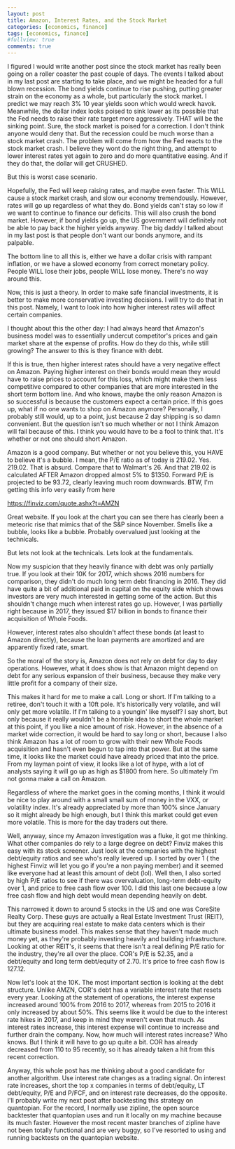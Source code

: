```yaml
---
layout: post
title: Amazon, Interest Rates, and the Stock Market
categories: [economics, finance]
tags: [economics, finance]
#fullview: true
comments: true
---
```


I figured I would write another post since the stock market has really been going on a roller coaster the past couple of days. The events I talked about in my last post are starting to take place, and we might be headed for a full blown recession. The bond yields continue to rise pushing, putting greater strain on the economy as a whole, but particularly the stock market. I predict we may reach 3% 10 year yields soon which would wreck havok. Meanwhile, the dollar index looks poised to sink lower as its possible that the Fed needs to raise their rate target more aggressively. THAT will be the sinking point. Sure, the stock market is poised for a correction. I don't think anyone would deny that. But the recession could be much worse than a stock market crash. The problem will come from how the Fed reacts to the stock market crash. I believe they wont do the right thing, and attempt to lower interest rates yet again to zero and do more quantitative easing. And if they do that, the dollar will get CRUSHED.

But this is worst case scenario.

Hopefully, the Fed will keep raising rates, and maybe even faster. This WILL cause a stock market crash, and slow our economy tremendously. However, rates will go up regardless of what they do. Bond yields can't stay so low if we want to continue to finance our deficits. This will also crush the bond market. However, if bond yields go up, the US government will definitely not be able to pay back the higher yields anyway. The big daddy I talked about in my last post is that people don't want our bonds anymore, and its palpable.

The bottom line to all this is, either we have a dollar crisis with rampant inflation, or we have a slowed economy from correct monetary policy. People WILL lose their jobs, people WILL lose money. There's no way around this.

Now, this is just a theory. In order to make safe financial investments, it is better to make more conservative investing decisions. I will try to do that in this post. Namely, I want to look into how higher interest rates will affect certain companies.

I thought about this the other day: I had always heard that Amazon's business model was to essentially undercut competitor's prices and gain market share at the expense of profits. How do they do this, while still growing? The answer to this is they finance with debt.

If this is true, then higher interest rates should have a very negative effect on Amazon. Paying higher interest on their bonds would mean they would have to raise prices to account for this loss, which might make them less competitive compared to other companies that are more interested in the short term bottom line. And who knows, maybe the only reason Amazon is so successful is because the customers expect a certain price. If this goes up, what if no one wants to shop on Amazon anymore? Personally, I probably still would, up to a point, just because 2 day shipping is so damn convenient. But the question isn't so much whether or not I think Amazon will fail because of this. I think you would have to be a fool to think that. It's whether or not one should short Amazon.

Amazon is a good company. But whether or not you believe this, you HAVE to believe it's a bubble. I mean, the P/E ratio as of today is 219.02. Yes. 219.02. That is absurd. Compare that to Walmart's 26. And that 219.02 is calculated AFTER Amazon dropped almost 5% to $1350. Forward P/E is projected to be 93.72, clearly leaving much room downwards. BTW, I'm getting this info very easily from here

https://finviz.com/quote.ashx?t=AMZN

Great website. If you look at the chart you can see there has clearly been a meteoric rise that mimics that of the S&P since November. Smells like a bubble, looks like a bubble. Probably overvalued just looking at the technicals.

But lets not look at the technicals. Lets look at the fundamentals.

Now my suspicion that they heavily finance with debt was only partially true. If you look at their 10K for 2017, which shows 2016 numbers for comparison, they didn't do much long term debt financing in 2016. They did have quite a bit of additional paid in capital on the equity side which shows investors are very much interested in getting some of the action. But this shouldn't change much when interest rates go up. However, I was partially right because in 2017, they issued $17 billion in bonds to finance their acquisition of Whole Foods.

However, interest rates also shouldn't affect these bonds (at least to Amazon directly), because the loan payments are amortized and are apparently fixed rate, smart.

So the moral of the story is, Amazon does not rely on debt for day to day operations. However, what it does show is that Amazon might depend on debt for any serious expansion of their business, because they make very little profit for a company of their size.

This makes it hard for me to make a call. Long or short. If I'm talking to a retiree, don't touch it with a 10ft pole. It's historically very volatile, and will only get more volatile. If I'm talking to a youngin' like myself? I say short, but only because it really wouldn't be a horrible idea to short the whole market at this point, if you like a nice amount of risk. However, in the absence of a market wide correction, it would be hard to say long or short, because I also think Amazon has a lot of room to grow with their new Whole Foods acquisition and hasn't even begun to tap into that power. But at the same time, it looks like the market could have already priced that into the price. From my layman point of view, it looks like a lot of hype, with a lot of analysts saying it will go up as high as $1800 from here. So ultimately I'm not gonna make a call on Amazon.

Regardless of where the market goes in the coming months, I think it would be nice to play around with a small small sum of money in the VXX, or volatility index. It's already appreciated by more than 100% since January so it might already be high enough, but I think this market could get even more volatile. This is more for the day traders out there.

Well, anyway, since my Amazon investigation was a fluke, it got me thinking. What other companies do rely to a large degree on debt? Finviz makes this easy with its stock screener. Just look at the companies with the highest debt/equity ratios and see who's really levered up. I sorted by over 1 ( the highest Finviz will let you go if you're a non paying member) and it seemed like everyone had at least this amount of debt (lol). Well then, I also sorted by high P/E ratios to see if there was overvaluation, long-term debt-equity over 1, and price to free cash flow over 100. I did this last one because a low free cash flow and high debt would mean depending heavily on debt.

This narrowed it down to around 5 stocks in the US and one was CoreSite Realty Corp. These guys are actually a Real Estate Investment Trust (REIT), but they are acquiring real estate to make data centers which is their ultimate business model. This makes sense that they haven't made much money yet, as they're probably investing heavily and building infrastructure. Looking at other REIT's, it seems that there isn't a real defining P/E ratio for the industry, they're all over the place. COR's P/E is 52.35, and a debt/equity and long term debt/equity of 2.70. It's price to free cash flow is 127.12.

Now let's look at the 10K. The most important section is looking at the debt structure. Unlike AMZN, COR's debt has a variable interest rate that resets every year. Looking at the statement of operations, the interest expense increased around 100% from 2016 to 2017, whereas from 2015 to 2016 it only increased by about 50%. This seems like it would be due to the interest rate hikes in 2017, and keep in mind they weren't even that much. As interest rates increase, this interest expense will continue to increase and further drain the company. Now, how much will interest rates increase? Who knows. But I think it will have to go up quite a bit. COR has already decreased from 110 to 95 recently, so it has already taken a hit from this recent correction.

Anyway, this whole post has me thinking about a good candidate for another algorithm. Use interest rate changes as a trading signal. On interest rate increases, short the top x companies in terms of debt/equity, LT debt/equity, P/E and P/FCF, and on interest rate decreases, do the opposite. I'll probably write my next post after backtesting this strategy on quantopian. For the record, I normally use zipline, the open source backtester that quantopian uses and run it locally on my machine because its much faster. However the most recent master branches of zipline have not been totally functional and are very buggy, so I've resorted to using and running backtests on the quantopian website.
